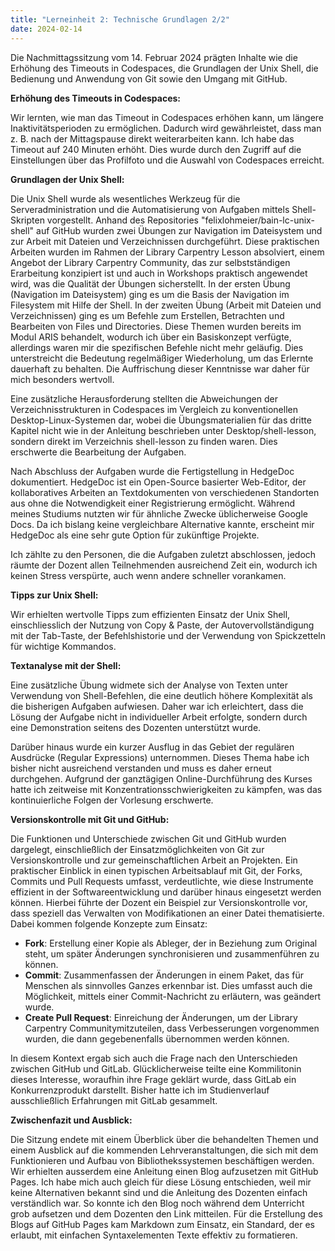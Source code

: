 ```yaml
---
title: "Lerneinheit 2: Technische Grundlagen 2/2"
date: 2024-02-14  
---
```


Die Nachmittagssitzung vom 14. Februar 2024 prägten Inhalte wie die Erhöhung des Timeouts in Codespaces, die Grundlagen der Unix Shell, die Bedienung und Anwendung von Git sowie den Umgang mit GitHub.   


**Erhöhung des Timeouts in Codespaces:** 

Wir lernten, wie man das Timeout in Codespaces erhöhen kann, um längere Inaktivitätsperioden zu ermöglichen. Dadurch wird gewährleistet, dass man z. B. nach der Mittagspause direkt weiterarbeiten kann. Ich habe das Timeout auf 240 Minuten erhöht. Dies wurde durch den Zugriff auf die Einstellungen über das Profilfoto und die Auswahl von Codespaces erreicht. 


**Grundlagen der Unix Shell:** 

Die Unix Shell wurde als wesentliches Werkzeug für die Serveradministration und die Automatisierung von Aufgaben mittels Shell-Skripten vorgestellt. Anhand des Repositories "felixlohmeier/bain-lc-unix-shell" auf GitHub wurden zwei Übungen zur Navigation im Dateisystem und zur Arbeit mit Dateien und Verzeichnissen durchgeführt. Diese praktischen Arbeiten wurden im Rahmen der Library Carpentry Lesson absolviert, einem Angebot der Library Carpentry Community, das zur selbstständigen Erarbeitung konzipiert ist und auch in Workshops praktisch angewendet wird, was die Qualität der Übungen sicherstellt. In der ersten Übung (Navigation im Dateisystem) ging es um die Basis der Navigation im Filesystem mit Hilfe der Shell. In der zweiten Übung (Arbeit mit Dateien und Verzeichnissen) ging es um Befehle zum Erstellen, Betrachten und Bearbeiten von Files und Directories. Diese Themen wurden bereits im Modul ARIS behandelt, wodurch ich über ein Basiskonzept verfügte, allerdings waren mir die spezifischen Befehle nicht mehr geläufig. Dies unterstreicht die Bedeutung regelmäßiger Wiederholung, um das Erlernte dauerhaft zu behalten. Die Auffrischung dieser Kenntnisse war daher für mich besonders wertvoll. 

Eine zusätzliche Herausforderung stellten die Abweichungen der Verzeichnisstrukturen in Codespaces im Vergleich zu konventionellen Desktop-Linux-Systemen dar, wobei die Übungsmaterialien für das dritte Kapitel nicht wie in der Anleitung beschrieben unter Desktop/shell-lesson, sondern direkt im Verzeichnis shell-lesson zu finden waren. Dies erschwerte die Bearbeitung der Aufgaben. 

Nach Abschluss der Aufgaben wurde die Fertigstellung in HedgeDoc dokumentiert. HedgeDoc ist ein Open-Source basierter Web-Editor, der kollaboratives Arbeiten an Textdokumenten von verschiedenen Standorten aus ohne die Notwendigkeit einer Registrierung ermöglicht. Während meines Studiums nutzten wir für ähnliche Zwecke üblicherweise Google Docs. Da ich bislang keine vergleichbare Alternative kannte, erscheint mir HedgeDoc als eine sehr gute Option für zukünftige Projekte. 

Ich zählte zu den Personen, die die Aufgaben zuletzt abschlossen, jedoch räumte der Dozent allen Teilnehmenden ausreichend Zeit ein, wodurch ich keinen Stress verspürte, auch wenn andere schneller vorankamen. 


**Tipps zur Unix Shell:** 

Wir erhielten wertvolle Tipps zum effizienten Einsatz der Unix Shell, einschliesslich der Nutzung von Copy & Paste, der Autovervollständigung mit der Tab-Taste, der Befehlshistorie und der Verwendung von Spickzetteln für wichtige Kommandos. 

 
**Textanalyse mit der Shell:** 

Eine zusätzliche Übung widmete sich der Analyse von Texten unter Verwendung von Shell-Befehlen, die eine deutlich höhere Komplexität als die bisherigen Aufgaben aufwiesen. Daher war ich erleichtert, dass die Lösung der Aufgabe nicht in individueller Arbeit erfolgte, sondern durch eine Demonstration seitens des Dozenten unterstützt wurde. 

Darüber hinaus wurde ein kurzer Ausflug in das Gebiet der regulären Ausdrücke (Regular Expressions) unternommen. Dieses Thema habe ich bisher nicht ausreichend verstanden und muss es daher erneut durchgehen. Aufgrund der ganztägigen Online-Durchführung des Kurses hatte ich zeitweise mit Konzentrationsschwierigkeiten zu kämpfen, was das kontinuierliche Folgen der Vorlesung erschwerte. 
 

**Versionskontrolle mit Git und GitHub:** 

Die Funktionen und Unterschiede zwischen Git und GitHub wurden dargelegt, einschließlich der Einsatzmöglichkeiten von Git zur Versionskontrolle und zur gemeinschaftlichen Arbeit an Projekten. Ein praktischer Einblick in einen typischen Arbeitsablauf mit Git, der Forks, Commits und Pull Requests umfasst, verdeutlichte, wie diese Instrumente effizient in der Softwareentwicklung und darüber hinaus eingesetzt werden können. Hierbei führte der Dozent ein Beispiel zur Versionskontrolle vor, dass speziell das Verwalten von Modifikationen an einer Datei thematisierte. Dabei kommen folgende Konzepte zum Einsatz: 
- **Fork**: Erstellung einer Kopie als Ableger, der in Beziehung zum Original steht, um später Änderungen synchronisieren und zusammenführen zu können. 
- **Commit**: Zusammenfassen der Änderungen in einem Paket, das für Menschen als sinnvolles Ganzes erkennbar ist. Dies umfasst auch die Möglichkeit, mittels einer Commit-Nachricht zu erläutern, was geändert wurde. 
- **Create Pull Request**: Einreichung der Änderungen, um der Library Carpentry Communitymitzuteilen, dass Verbesserungen vorgenommen wurden, die dann gegebenenfalls übernommen werden können. 

In diesem Kontext ergab sich auch die Frage nach den Unterschieden zwischen GitHub und GitLab. Glücklicherweise teilte eine Kommilitonin dieses Interesse, woraufhin ihre Frage geklärt wurde, dass GitLab ein Konkurrenzprodukt darstellt. Bisher hatte ich im Studienverlauf ausschließlich Erfahrungen mit GitLab gesammelt. 
 

**Zwischenfazit und Ausblick:** 

Die Sitzung endete mit einem Überblick über die behandelten Themen und einem Ausblick auf die kommenden Lehrveranstaltungen, die sich mit dem Funktionieren und Aufbau von Bibliothekssystemen beschäftigen werden. Wir erhielten ausserdem eine Anleitung einen Blog aufzusetzen mit GitHub Pages. Ich habe mich auch gleich für diese Lösung entschieden, weil mir keine Alternativen bekannt sind und die Anleitung des Dozenten einfach verständlich war. So konnte ich den Blog noch während dem Unterricht grob aufsetzen und dem Dozenten den Link mitteilen. Für die Erstellung des Blogs auf GitHub Pages kam Markdown zum Einsatz, ein Standard, der es erlaubt, mit einfachen Syntaxelementen Texte effektiv zu formatieren. 
